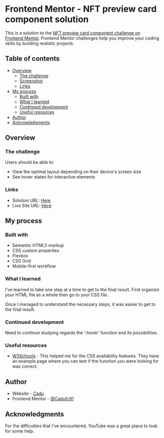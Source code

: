 # Frontend Mentor - NFT preview card component solution

This is a solution to the [NFT preview card component challenge on Frontend Mentor](https://www.frontendmentor.io/challenges/nft-preview-card-component-SbdUL_w0U). Frontend Mentor challenges help you improve your coding skills by building realistic projects. 

## Table of contents

- [Overview](#overview)
  - [The challenge](#the-challenge)
  - [Screenshot](#screenshot)
  - [Links](#links)
- [My process](#my-process)
  - [Built with](#built-with)
  - [What I learned](#what-i-learned)
  - [Continued development](#continued-development)
  - [Useful resources](#useful-resources)
- [Author](#author)
- [Acknowledgments](#acknowledgments)

## Overview

### The challenge

Users should be able to:

- View the optimal layout depending on their device's screen size
- See hover states for interactive elements



### Links

- Solution URL: [Here](https://github.com/Cadufc91/NFT-preview-card-component)
- Live Site URL: [Here](https://cadufc91.github.io/NFT-preview-card-component/)

## My process

### Built with

- Semantic HTML5 markup
- CSS custom properties
- Flexbox
- CSS Grid
- Mobile-first workflow

### What I learned

I've learned to take one step at a time to get to the final result. First organize your HTML file as a whole then go to your CSS file.

Once I managed to understand the necessary steps, it was easier to get to the final result.

### Continued development

Need to continue studying regards the ':hover' function and its possibilities.

### Useful resources

- [W3Schools](https://www.w3schools.com) - This helped me for the CSS availability features. They have an example page where you can test if the function you were looking for was correct.

## Author

- Website - [Cadu](https://github.com/Cadufc91)
- Frontend Mentor - [@Cadufc91](https://www.frontendmentor.io/profile/Cadufc91)

## Acknowledgments

For the difficulties that I've encountered, YouTube was a great place to look for some help. 
